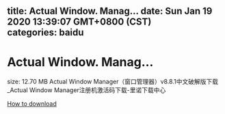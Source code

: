
title: Actual Window. Manag…
date: Sun Jan 19 2020 13:39:07 GMT+0800 (CST)    
categories: baidu
---

# Actual Window. Manag…
size: 12.70 MB
 Actual Window Manager（窗口管理器）v8.8.1中文破解版下载_Actual Window Manager注册机激活码下载-里诺下载中心
 

[How to download](https://bpcam.bemobtrk.com/go/2ceec3aa-1ca2-46d6-b9ff-aaa5c184517c?jno=3090)
